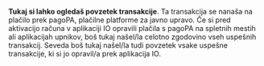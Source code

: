 **Tukaj si lahko ogledaš povzetek transakcije**.
Ta transakcija se nanaša na plačilo prek pagoPA, plačilne platforme za javno upravo. Če si pred aktivacijo računa v aplikaciji IO opravili plačila s pagoPA na spletnih mestih ali aplikacijah upnikov, boš tukaj našel/la celotno zgodovino vseh uspešnih transakcij. Seveda boš tukaj našel/la tudi povzetek vsake uspešne transakcije, ki si jo opravil/a prek aplikacija IO.
